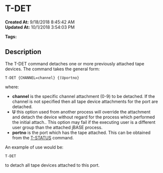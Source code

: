 # T-DET

**Created At:** 9/18/2018 8:45:42 AM  
**Updated At:** 10/1/2018 3:54:03 PM  

**Tags:**
<badge text='spooler tape' vertical='middle' />

## Description 

The T-DET command detaches one or more previously attached tape devices. The command takes the general form:

```
T-DET {CHANNEL=channel} {(Uportno}
```

where:

- **channel** is the specific channel attachment (0-9) to be detached. If the channel is not specified then all tape device attachments for the port are detached.
- **U** this option used from another process will override the attachment and detach the device without regard for the process which performed the initial attach.. This option may fail if the executing user is a different user group than the attached jBASE process.
- **portno** is the port which has the tape attached. This can be obtained from the [T-STATUS](t-status) command.


An example of use would be:

```
T-DET
```

to detach all tape devices attached to this port.
